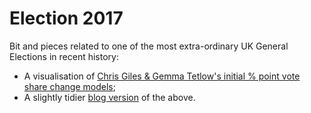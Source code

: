 # Election 2017

Bit and pieces related to one of the most extra-ordinary UK General Elections in recent history:

 * A visualisation of [Chris Giles & Gemma Tetlow's initial % point vote share change models](https://dataknut.github.io/election2017/voteShareChangeRegressionsGraphed.html);
 * A slightly tidier [blog version](https://dataknut.wordpress.com/2017/06/12/uk-general-election-2017-visualising-vote-change-models/) of the above.